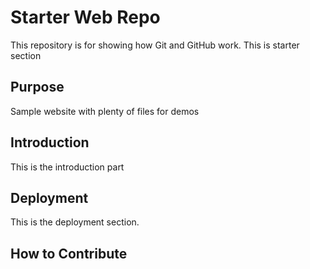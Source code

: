 # Starter Web Repo

This repository is for showing how Git and GitHub work.
This is starter section

## Purpose

Sample website with plenty of files for demos

## Introduction
This is the introduction part
 

## Deployment

This is the deployment section. 
 

## How to Contribute